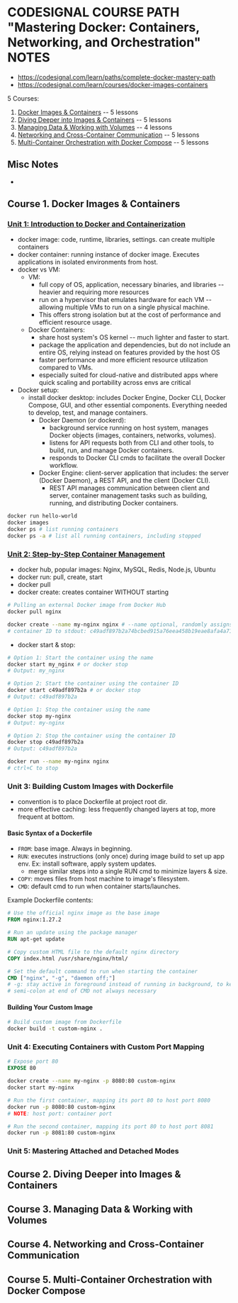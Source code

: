 # CODESIGNAL COURSE PATH "Mastering Docker: Containers, Networking, and Orchestration" NOTES

- https://codesignal.com/learn/paths/complete-docker-mastery-path
- https://codesignal.com/learn/courses/docker-images-containers

5 Courses:
1. [Docker Images & Containers](https://codesignal.com/learn/courses/docker-images-containers)  -- 5 lessons
2. [Diving Deeper into Images & Containers](https://codesignal.com/learn/courses/diving-deeper-into-images-containers)  -- 5 lessons
3. [Managing Data & Working with Volumes](https://codesignal.com/learn/courses/managing-data-working-with-volumes)  -- 4 lessons
4. [Networking and Cross-Container Communication](https://codesignal.com/learn/courses/networking-and-cross-container-communication)  -- 5 lessons
5. [Multi-Container Orchestration with Docker Compose](https://codesignal.com/learn/courses/multi-container-orchestration-with-docker-compose)  -- 5 lessons

## Misc Notes

- 


## Course 1. Docker Images & Containers

### [Unit 1: Introduction to Docker and Containerization](https://codesignal.com/learn/courses/docker-images-containers/lessons/introduction-to-docker-and-containerization)

- docker image: code, runtime, libraries, settings. can create multiple containers
- docker container: running instance of docker image. Executes applications in isolated environments from host.
- docker vs VM:
  - VM: 
    - full copy of OS, application, necessary binaries, and libraries -- heavier and requiring more resources
    - run on a hypervisor that emulates hardware for each VM -- allowing multiple VMs to run on a single physical machine. 
    - This offers strong isolation but at the cost of performance and efficient resource usage.
  - Docker Containers: 
    - share host system's OS kernel -- much lighter and faster to start.
    - package the application and dependencies, but do not include an entire OS, relying instead on features provided by the host OS
    - faster performance and more efficient resource utilization compared to VMs.
    - especially suited for cloud-native and distributed apps where quick scaling and portability across envs are critical
- Docker setup:
  - install docker desktop: includes Docker Engine, Docker CLI, Docker Compose, GUI, and other essential components. Everything needed to develop, test, and manage containers.
    - Docker Daemon (or dockerd):
      - background service running on host system, manages Docker objects (images, containers, networks, volumes). 
      - listens for API requests both from CLI and other tools, to build, run, and manage Docker containers.
      - responds to Docker CLI cmds to facilitate the overall Docker workflow.
    - Docker Engine: client-server application that includes: the server (Docker Daemon), a REST API, and the client (Docker CLI).
      - REST API manages communication between client and server, container management tasks such as building, running, and distributing Docker containers.

```sh
docker run hello-world
docker images
docker ps # list running containers
docker ps -a # list all running containers, including stopped
```

### [Unit 2: Step-by-Step Container Management](https://codesignal.com/learn/courses/docker-images-containers/lessons/step-by-step-container-management)

- docker hub, popular images: Nginx, MySQL, Redis, Node.js, Ubuntu
- docker run: pull, create, start
- docker pull
- docker create: creates container WITHOUT starting
```sh
# Pulling an external Docker image from Docker Hub
docker pull nginx

docker create --name my-nginx nginx # --name optional, randomly assigns name if omitted
# container ID to stdout: c49adf897b2a74bcbed915a76eea458b19eae8afa4a71e9b007eb9dbb3723c89
```
- docker start & stop:
```sh
# Option 1: Start the container using the name
docker start my_nginx # or docker stop
# Output: my_nginx

# Option 2: Start the container using the container ID
docker start c49adf897b2a # or docker stop
# Output: c49adf897b2a

# Option 1: Stop the container using the name
docker stop my-nginx
# Output: my-nginx

# Option 2: Stop the container using the container ID
docker stop c49adf897b2a
# Output: c49adf897b2a

docker run --name my-nginx nginx
# ctrl+C to stop
```

### Unit 3: Building Custom Images with Dockerfile

- convention is to place Dockerfile at project root dir.
- more effective caching: less frequently changed layers at top, more frequent at bottom.

#### Basic Syntax of a Dockerfile

- `FROM`: base image. Always in beginning.
- `RUN`: executes instructions (only once) during image build to set up app env. Ex: install software, apply system updates.
  - merge similar steps into a single RUN cmd to minimize layers & size.
- `COPY`: moves files from host machine to image's filesystem.
- `CMD`: default cmd to run when container starts/launches.

Example Dockerfile contents:
```Dockerfile
# Use the official nginx image as the base image
FROM nginx:1.27.2

# Run an update using the package manager
RUN apt-get update

# Copy custom HTML file to the default nginx directory
COPY index.html /usr/share/nginx/html/

# Set the default command to run when starting the container
CMD ["nginx", "-g", "daemon off;"] 
# -g: stay active in foreground instead of running in background, to keep container running & responsive
# semi-colon at end of CMD not always necessary
```

#### Building Your Custom Image

```sh
# Build custom image from Dockerfile
docker build -t custom-nginx .
```

### Unit 4: Executing Containers with Custom Port Mapping

```Dockerfile
# Expose port 80
EXPOSE 80
```

```sh
docker create --name my-nginx -p 8080:80 custom-nginx
docker start my-nginx

# Run the first container, mapping its port 80 to host port 8080
docker run -p 8080:80 custom-nginx
# NOTE: host port: container port

# Run the second container, mapping its port 80 to host port 8081
docker run -p 8081:80 custom-nginx
```

### Unit 5: Mastering Attached and Detached Modes



## Course 2. Diving Deeper into Images & Containers



## Course 3. Managing Data & Working with Volumes



## Course 4. Networking and Cross-Container Communication



## Course 5. Multi-Container Orchestration with Docker Compose


